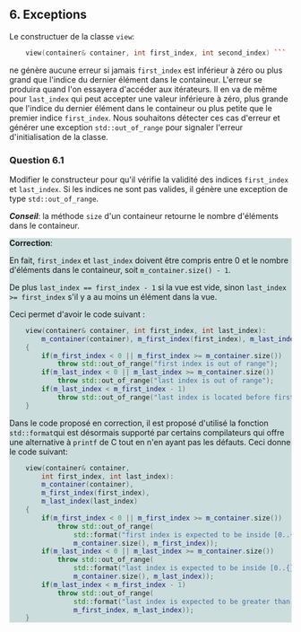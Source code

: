 ## 6. Exceptions

Le constructuer de la classe `view`:

```cpp
    view(container& container, int first_index, int second_index) ```
```

ne génère aucune erreur si jamais `first_index` est inférieur à zéro ou plus grand que l'indice du dernier élément dans le containeur. L'erreur se produira quand l'on essayera d'accéder aux itérateurs. Il en va de même pour `last_index` qui peut accepter une valeur inférieure à zéro, plus grande que l'indice du dernier élément dans le containeur ou plus petite que le premier indice `first_index`. Nous souhaitons détecter ces cas d'erreur et générer une exception `std::out_of_range` pour signaler l'erreur d'initialisation de la classe.

### Question 6.1

Modifier le constructeur pour qu'il vérifie la validité des indices `first_index` et `last_index`. Si les indices ne sont pas valides, il génère une exception de type `std::out_of_range`.

***Conseil***: la méthode `size` d'un containeur retourne le nombre d'éléments dans le containeur.

<div style="background-color:#cdd">

**Correction**:

En fait, `first_index` et `last_index` doivent être compris entre $0$ et le nombre d'éléments dans le containeur, soit `m_container.size() - 1`.

De plus `last_index == first_index - 1` si la vue est vide, sinon `last_index >= first_index` s'il y a au moins un élément dans la vue.

Ceci permet d'avoir le code suivant :

```cpp
    view(container& container, int first_index, int last_index):
        m_container(container), m_first_index(first_index), m_last_index(last_index)
    {
        if(m_first_index < 0 || m_first_index >= m_container.size())
            throw std::out_of_range("first index is out of range");
        if(m_last_index < 0 || m_last_index >= m_container.size())
            throw std::out_of_range("last index is out of range");
        if(m_last_index < m_first_index - 1)
            throw std::out_of_range("last index is located before first index");
    }
```

Dans le code proposé en correction, il est proposé d'utilisé la fonction `std::format`qui est désormais supporté par certains compilateurs qui offre une alternative à `printf` de C tout en n'en ayant pas les défauts. Ceci donne le code suivant:

```cpp
    view(container& container, 
        int first_index, int last_index):
        m_container(container),
        m_first_index(first_index),
        m_last_index(last_index)
    {
        if(m_first_index < 0 || m_first_index >= m_container.size())
            throw std::out_of_range(
                std::format("first index is expected to be inside [0..{}]: Got: {}" 
                m_container.size(), m_first_index));
        if(m_last_index < 0 || m_last_index >= m_container.size())
            throw std::out_of_range(
                std::format("last index is expected to be inside [0..{}]: Got: {}" 
                m_container.size(), m_last_index));
        if(m_last_index < m_first_index - 1)
            throw std::out_of_range(
                std::format("last index is expected to be greater than first index {}: Got: {}" 
                m_first_index, m_last_index));
    }
```

</div>
